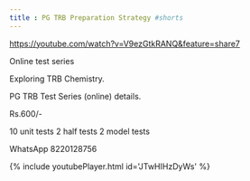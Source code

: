 ```yaml
---
title : PG TRB Preparation Strategy #shorts
---
```


https://youtube.com/watch?v=V9ezGtkRANQ&feature=share7

Online test series

Exploring TRB Chemistry.

PG TRB Test Series (online) details.

Rs.600/-

10 unit tests
2 half tests
2 model tests

WhatsApp 8220128756



{% include youtubePlayer.html id='JTwHIHzDyWs' %}
